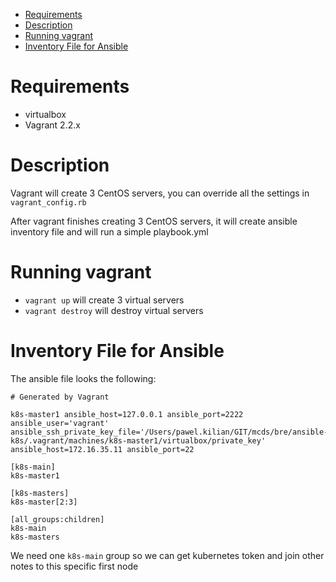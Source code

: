 - [Requirements](#Requirements)
- [Description](#Description)
- [Running vagrant](#Running-vagrant)
- [Inventory File for Ansible](#Inventory-File-for-Ansible)

# Requirements

- virtualbox
- Vagrant 2.2.x

# Description

Vagrant will create 3 CentOS servers, you can override all the settings in `vagrant_config.rb`

After vagrant finishes creating 3 CentOS servers, it will create ansible inventory file and will run a simple playbook.yml

# Running vagrant

- `vagrant up` will create 3 virtual servers
- `vagrant destroy` will destroy virtual servers

# Inventory File for Ansible

The ansible file looks the following:

```
# Generated by Vagrant

k8s-master1 ansible_host=127.0.0.1 ansible_port=2222 ansible_user='vagrant' ansible_ssh_private_key_file='/Users/pawel.kilian/GIT/mcds/bre/ansible-k8s/.vagrant/machines/k8s-master1/virtualbox/private_key' ansible_host=172.16.35.11 ansible_port=22

[k8s-main]
k8s-master1

[k8s-masters]
k8s-master[2:3]

[all_groups:children]
k8s-main
k8s-masters
```

We need one `k8s-main` group so we can get kubernetes token and join other notes to this specific first node
